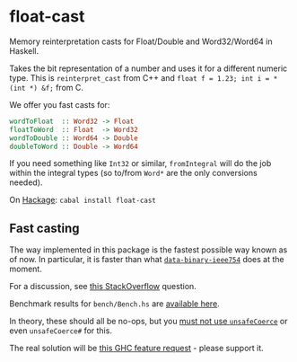 float-cast
==========

Memory reinterpretation casts for Float/Double and Word32/Word64 in Haskell.

Takes the bit representation of a number and uses it for a different numeric type.
This is `reinterpret_cast` from C++ and `float f = 1.23; int i = * (int *) &f;` from C.

We offer you fast casts for:

```haskell
wordToFloat  :: Word32 -> Float
floatToWord  :: Float  -> Word32
wordToDouble :: Word64 -> Double
doubleToWord :: Double -> Word64
```

If you need something like `Int32` or similar, `fromIntegral` will do the job
within the integral types (so to/from `Word*` are the only conversions needed).

On [Hackage](http://hackage.haskell.org/package/float-cast): `cabal install float-cast`


Fast casting
------------

The way implemented in this package is the fastest possible way known as of now. In particular, it is faster than what [`data-binary-ieee754`](https://hackage.haskell.org/package/data-binary-ieee754) does at the moment.

For a discussion, see [this StackOverflow](http://stackoverflow.com/questions/6976684/converting-ieee-754-floating-point-in-haskell-word32-64-to-and-from-haskell-floa) question.

Benchmark results for `bench/Bench.hs` are [available here](https://rawgit.com/nh2/float-cast/master/bench-results/results.html).

In theory, these should all be no-ops, but you [must not use `unsafeCoerce`](https://ghc.haskell.org/trac/ghc/ticket/4092) or even `unsafeCoerce#` for this.

The real solution will be [this GHC feature request](https://ghc.haskell.org/trac/ghc/ticket/4092) - please support it.

